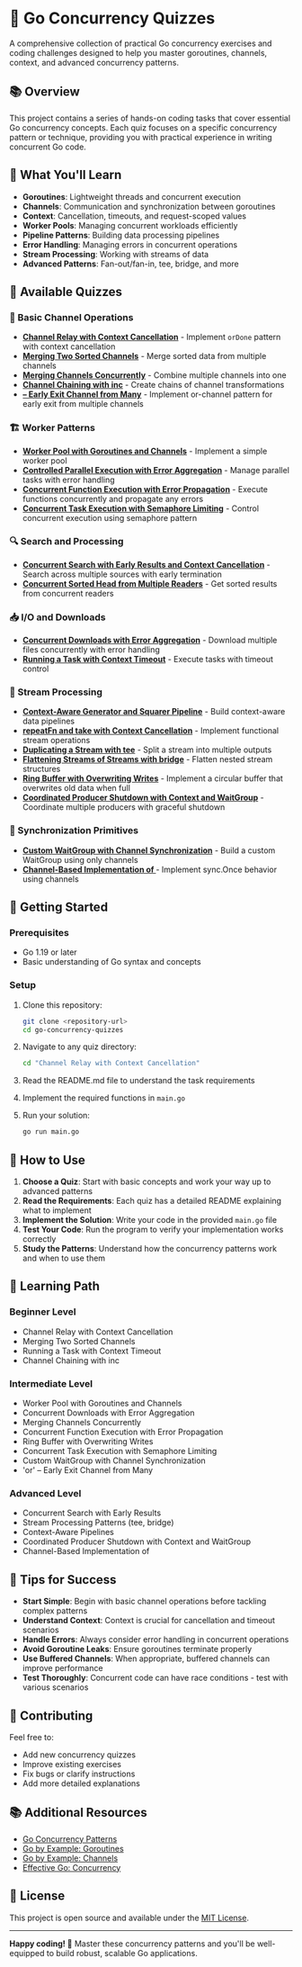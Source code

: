 # 🚀 Go Concurrency Quizzes

A comprehensive collection of practical Go concurrency exercises and coding challenges designed to help you master goroutines, channels, context, and advanced concurrency patterns.

## 📚 Overview

This project contains a series of hands-on coding tasks that cover essential Go concurrency concepts. Each quiz focuses on a specific concurrency pattern or technique, providing you with practical experience in writing concurrent Go code.

## 🎯 What You'll Learn

- **Goroutines**: Lightweight threads and concurrent execution
- **Channels**: Communication and synchronization between goroutines
- **Context**: Cancellation, timeouts, and request-scoped values
- **Worker Pools**: Managing concurrent workloads efficiently
- **Pipeline Patterns**: Building data processing pipelines
- **Error Handling**: Managing errors in concurrent operations
- **Stream Processing**: Working with streams of data
- **Advanced Patterns**: Fan-out/fan-in, tee, bridge, and more

## 📁 Available Quizzes

### 🔄 Basic Channel Operations

- **[Channel Relay with Context Cancellation](Channel%20Relay%20with%20Context%20Cancellation/)** - Implement `orDone` pattern with context cancellation
- **[Merging Two Sorted Channels](Merging%20Two%20Sorted%20Channels/)** - Merge sorted data from multiple channels
- **[Merging Channels Concurrently](Merging%20Channels%20Concurrently/)** - Combine multiple channels into one
- **[Channel Chaining with inc](Channel%20Chaining%20with%20inc/)** - Create chains of channel transformations
- **[<or> – Early Exit Channel from Many](%3Cor%3E%20%E2%80%93%20Early%20Exit%20Channel%20from%20Many/)** - Implement or-channel pattern for early exit from multiple channels

### 🏗️ Worker Patterns

- **[Worker Pool with Goroutines and Channels](Worker%20Pool%20with%20Goroutines%20and%20Channels/)** - Implement a simple worker pool
- **[Controlled Parallel Execution with Error Aggregation](Controlled%20Parallel%20Execution%20with%20Error%20Aggregation/)** - Manage parallel tasks with error handling
- **[Concurrent Function Execution with Error Propagation](Concurrent%20Function%20Execution%20with%20Error%20Propagation/)** - Execute functions concurrently and propagate any errors
- **[Concurrent Task Execution with Semaphore Limiting](Concurrent%20Task%20Execution%20with%20Semaphore%20Limiting/)** - Control concurrent execution using semaphore pattern

### 🔍 Search and Processing

- **[Concurrent Search with Early Results and Context Cancellation](Concurrent%20Search%20with%20Early%20Results%20and%20Context%20Cancellation/)** - Search across multiple sources with early termination
- **[Concurrent Sorted Head from Multiple Readers](Concurrent%20Sorted%20Head%20from%20Multiple%20Readers/)** - Get sorted results from concurrent readers

### 📥 I/O and Downloads

- **[Concurrent Downloads with Error Aggregation](Concurrent%20Downloads%20with%20Error%20Aggregation/)** - Download multiple files concurrently with error handling
- **[Running a Task with Context Timeout](Running%20a%20Task%20with%20Context%20Timeout/)** - Execute tasks with timeout control

### 🔄 Stream Processing

- **[Context-Aware Generator and Squarer Pipeline](Context-Aware%20Generator%20and%20Squarer%20Pipeline/)** - Build context-aware data pipelines
- **[repeatFn and take with Context Cancellation](repeatFn%20and%20take%20with%20Context%20Cancellation/)** - Implement functional stream operations
- **[Duplicating a Stream with tee](Duplicating%20a%20Stream%20with%20tee/)** - Split a stream into multiple outputs
- **[Flattening Streams of Streams with bridge](Flattening%20Streams%20of%20Streams%20with%20bridge/)** - Flatten nested stream structures
- **[Ring Buffer with Overwriting Writes](Ring%20Buffer%20with%20Overwriting%20Writes/)** - Implement a circular buffer that overwrites old data when full
- **[Coordinated Producer Shutdown with Context and WaitGroup](Coordinated%20Producer%20Shutdown%20with%20Context%20and%20WaitGroup/)** - Coordinate multiple producers with graceful shutdown

### 🔧 Synchronization Primitives

- **[Custom WaitGroup with Channel Synchronization](Custom%20WaitGroup%20with%20Channel%20Synchronization/)** - Build a custom WaitGroup using only channels
- **[Channel-Based Implementation of <once>](Channel-Based%20Implementation%20of%20%3Conce%3E/)** - Implement sync.Once behavior using channels

## 🚀 Getting Started

### Prerequisites

- Go 1.19 or later
- Basic understanding of Go syntax and concepts

### Setup

1. Clone this repository:

   ```bash
   git clone <repository-url>
   cd go-concurrency-quizzes
   ```

2. Navigate to any quiz directory:

   ```bash
   cd "Channel Relay with Context Cancellation"
   ```

3. Read the README.md file to understand the task requirements

4. Implement the required functions in `main.go`

5. Run your solution:
   ```bash
   go run main.go
   ```

## 🎯 How to Use

1. **Choose a Quiz**: Start with basic concepts and work your way up to advanced patterns
2. **Read the Requirements**: Each quiz has a detailed README explaining what to implement
3. **Implement the Solution**: Write your code in the provided `main.go` file
4. **Test Your Code**: Run the program to verify your implementation works correctly
5. **Study the Patterns**: Understand how the concurrency patterns work and when to use them

## 📖 Learning Path

### Beginner Level

- Channel Relay with Context Cancellation
- Merging Two Sorted Channels
- Running a Task with Context Timeout
- Channel Chaining with inc

### Intermediate Level

- Worker Pool with Goroutines and Channels
- Concurrent Downloads with Error Aggregation
- Merging Channels Concurrently
- Concurrent Function Execution with Error Propagation
- Ring Buffer with Overwriting Writes
- Concurrent Task Execution with Semaphore Limiting
- Custom WaitGroup with Channel Synchronization
- 'or' – Early Exit Channel from Many

### Advanced Level

- Concurrent Search with Early Results
- Stream Processing Patterns (tee, bridge)
- Context-Aware Pipelines
- Coordinated Producer Shutdown with Context and WaitGroup
- Channel-Based Implementation of <once>

## 🔧 Tips for Success

- **Start Simple**: Begin with basic channel operations before tackling complex patterns
- **Understand Context**: Context is crucial for cancellation and timeout scenarios
- **Handle Errors**: Always consider error handling in concurrent operations
- **Avoid Goroutine Leaks**: Ensure goroutines terminate properly
- **Use Buffered Channels**: When appropriate, buffered channels can improve performance
- **Test Thoroughly**: Concurrent code can have race conditions - test with various scenarios

## 🤝 Contributing

Feel free to:

- Add new concurrency quizzes
- Improve existing exercises
- Fix bugs or clarify instructions
- Add more detailed explanations

## 📚 Additional Resources

- [Go Concurrency Patterns](https://go.dev/blog/pipelines)
- [Go by Example: Goroutines](https://gobyexample.com/goroutines)
- [Go by Example: Channels](https://gobyexample.com/channels)
- [Effective Go: Concurrency](https://go.dev/doc/effective_go#concurrency)

## 📄 License

This project is open source and available under the [MIT License](LICENSE).

---

**Happy coding! 🎉** Master these concurrency patterns and you'll be well-equipped to build robust, scalable Go applications.
